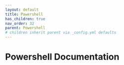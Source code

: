 ```yaml
---
layout: default
title: Pawershell
has_children: true
nav_order: 32
parent: Powershell
# children inherit parent via _config.yml defaults
---
```


# Powershell Documentation
